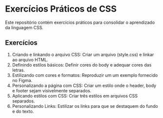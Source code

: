 # Exercícios Práticos de CSS

Este repositório contém exercícios práticos para consolidar o aprendizado da linguagem CSS.

## Exercícios

1. Criando e linkando o arquivo CSS: Criar um arquivo (style.css) e linkar ao arquivo HTML.
2. Definindo estilos básicos: Definir cores do body e adequar cores das letras.
3. Estilizando com cores e formatos: Reproduzir um um exemplo fornecido no Figma.
4. Personalizando a página com CSS: Criar um estilo onde o header, body e footer sejam visivelmente separados.
5. Aplicando estilos com CSS: Criar três estilos em arquivos CSS separados.
6. Personalizando Links: Estilizar os links para que se destaquem do fundo e do texto.